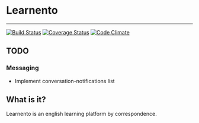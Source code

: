 # Learnento
----

[![Build Status](https://travis-ci.org/srozen/learnento.svg?branch=master)](https://travis-ci.org/srozen/learnento)
[![Coverage Status](https://coveralls.io/repos/github/srozen/learnento/badge.svg?branch=master)](https://coveralls.io/github/srozen/learnento?branch=master)
[![Code Climate](https://codeclimate.com/github/srozen/learnento/badges/gpa.svg)](https://codeclimate.com/github/srozen/learnento)

## TODO

### Messaging

* Implement conversation-notifications list

## What is it?
Learnento is an english learning platform by correspondence.   
